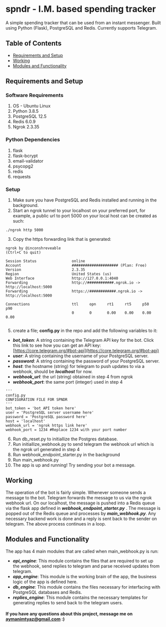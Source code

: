 # spndr - I.M. based spending tracker
A simple spending tracker that can be used from an instant messenger.
Built using Python (Flask), PostgreSQL and Redis. Currently supports Telegram.


## Table of Contents
* [Requirements and Setup](#requirements-and-setup)
* [Working](#working)
* [Modules and Functionality](#modules-and-functionality)



## Requirements and Setup 
### Software Requirements
1. OS - Ubuntu Linux
2. Python 3.8.5
3. PostgreSQL 12.5
4. Redis 6.0.9
5. Ngrok 2.3.35
### Python Dependencies
1. flask
2. flask-bcrypt
3. email-validator
4. psycopg2
5. redis
6. requests
### Setup
1. Make sure you have PostgreSQL and Redis installed and running in the background.
2. Start an ngrok tunnel to your localhost on your preferred port, for example, a public url to port 5000 on your local host can be created as such:

```
./ngrok http 5000
```
	
3. Copy the https forwarding link that is generated:
```
ngrok by @inconshreveable                                                                                                     (Ctrl+C to quit)
                                                                                                                                              
Session Status                online                                                                                                          
Account                       ##################### (Plan: Free)                                                                              
Version                       2.3.35                                                                                                          
Region                        United States (us)                                                                                              
Web Interface                 http://127.0.0.1:4040                                                                                           
Forwarding                    http://############.ngrok.io -> http://localhost:5000                                                           
Forwarding                    https://############.ngrok.io -> http://localhost:5000                                                          
                                                                                                                                              
Connections                   ttl     opn     rt1     rt5     p50     p90                                                                     
                              0       0       0.00    0.00    0.00    0.00                                                                    
                                                                                                                      
```
                              
5. create a file; **config.py** in the repo and add the following variables to it:
- **_bot_token_**: A string containing the Telegram API key for the bot. Click this link to see how you can get an API key: [https://core.telegram.org/#bot-api](https://core.telegram.org/#bot-api)
- **_user_**: A string containing the username of your PostgreSQL server.
- **_password_**: A string containing the password of your PostgreSQL server.
- _**host**_: the hostname (string) for telegram to push updates to via a webhook, should be _**localhost**_ for now.
- _**webhook_url**_: the url (string) obtained in step 4 from ngrok
- _**webhook_port**_: the same port (integer) used in step 4
```
'''
config.py
CONFIGURATION FILE FOR SPNDR
'''
bot_token = 'bot API token here'
user = 'PostgreSQL server username here'
password = 'PostgreSQL password here'
host = 'localhost'
webhook_url = 'ngrok https link here'
webhook_port = 1234 #Replace 1234 with your port number
```
6. Run db_reset.py to initiallize the Postgres database.
7. Run initiallize_webhook.py to send telegram the webhook url which is the ngrok url generated in step 4
8. Run webhook_endpoint_starter.py in the background
9. Run main_webhook.py
10. The app is up and running! Try sending your bot a message. 
## Working
The operation of the bot is fairly simple. Whenever someone sends a message to the bot. Telegram forwards the message to us via the ngrok webhook url.
On our localhost, the message is pushed into a Redis queue via the flask app defined in ***webhook_endpoint_starter.py*** . The message is popped out of the Redis queue and processes by ***main_webhook.py***. Any necessary backend work is done and a reply is sent back to the sender on telegram. 
The above process continues in a loop.
## Modules and Functionality
The app has 4 main modules that are called when main_webhook.py is run:
- ***api_engine***: This module contains the files that are required to set up the webhook, send replies to telegram and parse received updates from telegram.
- ***app_engine***: This module is the working brain of the app, the business logic of the app is defined here.
- ***db_engine***: This module contains the files necessary for interfacing with PostgreSQL databases and Redis.
- ***replies_engine***: This module contains the necessary templates for generating replies to send back to the telegram users.

#### If you have any questions about this project, message me on aymanimtyaz@gmail.com :)